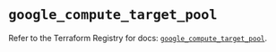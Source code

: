 # `google_compute_target_pool`

Refer to the Terraform Registry for docs: [`google_compute_target_pool`](https://registry.terraform.io/providers/hashicorp/google/5.45.2/docs/resources/compute_target_pool).
